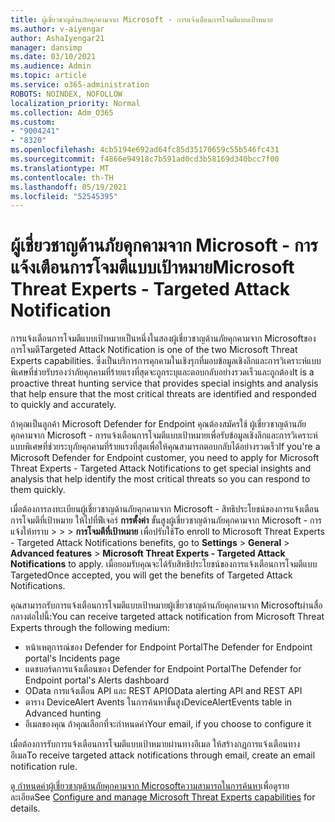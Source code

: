 ```yaml
---
title: ผู้เชี่ยวชาญด้านภัยคุกคามจาก Microsoft - การแจ้งเตือนการโจมตีแบบเป้าหมาย
ms.author: v-aiyengar
author: AshaIyengar21
manager: dansimp
ms.date: 03/10/2021
ms.audience: Admin
ms.topic: article
ms.service: o365-administration
ROBOTS: NOINDEX, NOFOLLOW
localization_priority: Normal
ms.collection: Adm_O365
ms.custom:
- "9004241"
- "8320"
ms.openlocfilehash: 4cb5194e692ad64fc85d35170659c55b546fc431
ms.sourcegitcommit: f4866e94918c7b591ad0cd3b58169d340bcc7f00
ms.translationtype: MT
ms.contentlocale: th-TH
ms.lasthandoff: 05/19/2021
ms.locfileid: "52545395"
---
```

# <a name="microsoft-threat-experts---targeted-attack-notification"></a><span data-ttu-id="b8db9-102">ผู้เชี่ยวชาญด้านภัยคุกคามจาก Microsoft - การแจ้งเตือนการโจมตีแบบเป้าหมาย</span><span class="sxs-lookup"><span data-stu-id="b8db9-102">Microsoft Threat Experts - Targeted Attack Notification</span></span>

<span data-ttu-id="b8db9-103">การแจ้งเตือนการโจมตีแบบเป้าหมายเป็นหนึ่งในสองผู้เชี่ยวชาญด้านภัยคุกคามจาก Microsoftของการโจมตี</span><span class="sxs-lookup"><span data-stu-id="b8db9-103">Targeted Attack Notification is one of the two Microsoft Threat Experts capabilities.</span></span> <span data-ttu-id="b8db9-104">ซึ่งเป็นบริการการคุกคามในเชิงรุกที่มอบข้อมูลเชิงลึกและการวิเคราะห์แบบพิเศษที่ช่วยรับรองว่าภัยคุกคามที่ร้ายแรงที่สุดจะถูกระบุและตอบกลับอย่างรวดเร็วและถูกต้อง</span><span class="sxs-lookup"><span data-stu-id="b8db9-104">It is a proactive threat hunting service that provides special insights and analysis that help ensure that the most critical threats are identified and responded to quickly and accurately.</span></span>

<span data-ttu-id="b8db9-105">ถ้าคุณเป็นลูกค้า Microsoft Defender for Endpoint คุณต้องสมัครใช้ ผู้เชี่ยวชาญด้านภัยคุกคามจาก Microsoft - การแจ้งเตือนการโจมตีแบบเป้าหมายเพื่อรับข้อมูลเชิงลึกและการวิเคราะห์แบบพิเศษที่ช่วยระบุภัยคุกคามที่ร้ายแรงที่สุดเพื่อให้คุณสามารถตอบกลับได้อย่างรวดเร็ว</span><span class="sxs-lookup"><span data-stu-id="b8db9-105">If you're a Microsoft Defender for Endpoint customer, you need to apply for Microsoft Threat Experts - Targeted Attack Notifications to get special insights and analysis that help identify the most critical threats so you can respond to them quickly.</span></span>

<span data-ttu-id="b8db9-106">เมื่อต้องการลงทะเบียนผู้เชี่ยวชาญด้านภัยคุกคามจาก Microsoft - สิทธิประโยชน์ของการแจ้งเตือนการโจมตีที่เป้าหมาย ให้ไปที่ฟีเจอร์ **การตั้งค่า** ขั้นสูงผู้เชี่ยวชาญด้านภัยคุกคามจาก Microsoft - การแจ้งให้ทราบ  >    >    >  **การโจมตีที่เป้าหมาย** เพื่อปรับใช้</span><span class="sxs-lookup"><span data-stu-id="b8db9-106">To enroll to Microsoft Threat Experts - Targeted Attack Notifications benefits, go to **Settings** > **General** > **Advanced features** > **Microsoft Threat Experts - Targeted Attack Notifications** to apply.</span></span> <span data-ttu-id="b8db9-107">เมื่อยอมรับคุณจะได้รับสิทธิประโยชน์ของการแจ้งเตือนการโจมตีแบบ Targeted</span><span class="sxs-lookup"><span data-stu-id="b8db9-107">Once accepted, you will get the benefits of Targeted Attack Notifications.</span></span>

<span data-ttu-id="b8db9-108">คุณสามารถรับการแจ้งเตือนการโจมตีแบบเป้าหมายผู้เชี่ยวชาญด้านภัยคุกคามจาก Microsoftผ่านสื่อกลางต่อไปนี้:</span><span class="sxs-lookup"><span data-stu-id="b8db9-108">You can receive targeted attack notification from Microsoft Threat Experts through the following medium:</span></span>

- <span data-ttu-id="b8db9-109">หน้าเหตุการณ์ของ Defender for Endpoint Portal</span><span class="sxs-lookup"><span data-stu-id="b8db9-109">The Defender for Endpoint portal's Incidents page</span></span>
- <span data-ttu-id="b8db9-110">แดชบอร์ดการแจ้งเตือนของ Defender for Endpoint Portal</span><span class="sxs-lookup"><span data-stu-id="b8db9-110">The Defender for Endpoint portal's Alerts dashboard</span></span>
- <span data-ttu-id="b8db9-111">OData การแจ้งเตือน API และ REST API</span><span class="sxs-lookup"><span data-stu-id="b8db9-111">OData alerting API and REST API</span></span>
- <span data-ttu-id="b8db9-112">ตาราง DeviceAlert Avents ในการค้นหาขั้นสูง</span><span class="sxs-lookup"><span data-stu-id="b8db9-112">DeviceAlertEvents table in Advanced hunting</span></span>
- <span data-ttu-id="b8db9-113">อีเมลของคุณ ถ้าคุณเลือกที่จะกําหนดค่า</span><span class="sxs-lookup"><span data-stu-id="b8db9-113">Your email, if you choose to configure it</span></span>

<span data-ttu-id="b8db9-114">เมื่อต้องการรับการแจ้งเตือนการโจมตีแบบเป้าหมายผ่านทางอีเมล ให้สร้างกฎการแจ้งเตือนทางอีเมล</span><span class="sxs-lookup"><span data-stu-id="b8db9-114">To receive targeted attack notifications through email, create an email notification rule.</span></span> 

<span data-ttu-id="b8db9-115">[ดู กําหนดค่าผู้เชี่ยวชาญด้านภัยคุกคามจาก Microsoftความสามารถในการค้นหา](/windows/security/threat-protection/microsoft-defender-atp/configure-microsoft-threat-experts)เพื่อดูรายละเอียด</span><span class="sxs-lookup"><span data-stu-id="b8db9-115">See [Configure and manage Microsoft Threat Experts capabilities](/windows/security/threat-protection/microsoft-defender-atp/configure-microsoft-threat-experts) for details.</span></span>
